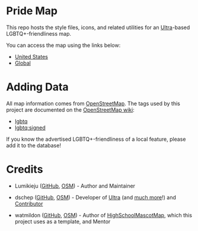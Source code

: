 # Pride Map

This repo hosts the style files, icons, and related utilities for an [Ultra](https://overpass-ultra.us/)-based LGBTQ+-friendliness map.

You can access the map using the links below:

* [United States](https://overpass-ultra.us/#map&query=url:https://raw.githubusercontent.com/Lumikeiju/pride-map/refs/heads/main/ultra-query/pride-map-us.ultra)
* [Global](https://overpass-ultra.us/#map&query=url:https://raw.githubusercontent.com/Lumikeiju/pride-map/refs/heads/main/ultra-query/pride-map-world.ultra)

# Adding Data

All map information comes from [OpenStreetMap](https://www.openstreetmap.org/). The tags used by this project are documented on the [OpenStreetMap wiki](https://wiki.openstreetmap.org/):

* [lgbtq](https://wiki.openstreetmap.org/wiki/Key:lgbtq)
* [lgbtq:signed](https://wiki.openstreetmap.org/wiki/Key:lgbtq:signed)

If you know the advertised LGBTQ+-friendliness of a local feature, please add it to the database!

# Credits

* Lumikieju ([GitHub](https://github.com/Lumikeiju), [OSM](https://www.openstreetmap.org/user/Lumikeiju)) - Author and Maintainer

* dschep ([GitHub](https://github.com/dschep), [OSM](https://www.openstreetmap.org/user/dpschep)) - Developer of [Ultra](https://gitlab.com/trailstash/ultra) (and [much more](https://github.com/dschep?tab=repositories)!) and [Contributor](https://github.com/Lumikeiju/openstreetmap/pull/1)

* watmildon ([GitHub](https://github.com/watmildon), [OSM](https://www.openstreetmap.org/user/watmildon)) - Author of [HighSchoolMascotMap](https://github.com/watmildon/HighSchoolMascotMap), which this project uses as a template, and Mentor
